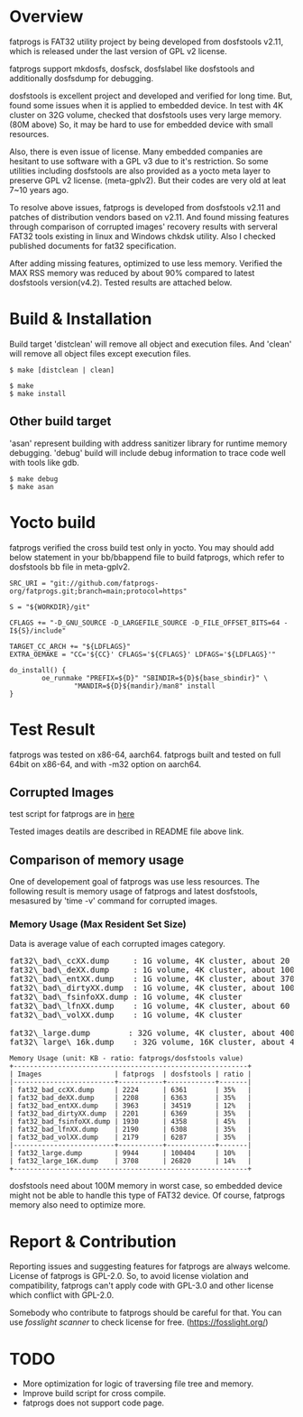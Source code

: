# Overview

fatprogs is FAT32 utility project by being developed from dosfstools v2.11,
which is released under the last version of GPL v2 license.

fatprogs support mkdosfs, dosfsck, dosfslabel like dosfstools and additionally
dosfsdump for debugging.

dosfstools is excellent project and developed and verified for long time.
But, found some issues when it is applied to embedded device. In test with 4K
cluster on 32G volume, checked that dosfstools uses very large memory.(80M above)
So, it may be hard to use for embedded device with small resources.

Also, there is even issue of license. Many embedded companies are hesitant to
use software with a GPL v3 due to it's restriction. So some utilities including
dosfstools are also provided as a yocto meta layer to preserve GPL v2 license.
(meta-gplv2). But their codes are very old at leat 7~10 years ago.

To resolve above issues, fatprogs is developed from dosfstools v2.11 and
patches of distribution vendors based on v2.11. And found missing features
through comparison of corrupted images' recovery results with serveral FAT32
tools existing in linux and Windows chkdsk utility. Also I checked published
documents for fat32 specification.

After adding missing features, optimized to use less memory. Verified the MAX RSS
memory was reduced by about 90% compared to latest dosfstools version(v4.2).
Tested results are attached below.

# Build & Installation

Build target 'distclean' will remove all object and execution files. And
'clean' will remove all object files except execution files.

```
$ make [distclean | clean]

$ make
$ make install
```

## Other build target
'asan' represent building with address sanitizer library for runtime memory debugging.
'debug' build will include debug information to trace code well with tools like gdb.

```
$ make debug
$ make asan
```

# Yocto build
fatprogs verified the cross build test only in yocto. You may should add below
statement in your bb/bbappend file to build fatprogs, which refer to dosfstools bb file
in meta-gplv2.

```
SRC_URI = "git://github.com/fatprogs-org/fatprogs.git;branch=main;protocol=https"

S = "${WORKDIR}/git"

CFLAGS += "-D_GNU_SOURCE -D_LARGEFILE_SOURCE -D_FILE_OFFSET_BITS=64 -I${S}/include"

TARGET_CC_ARCH += "${LDFLAGS}"
EXTRA_OEMAKE = "CC='${CC}' CFLAGS='${CFLAGS}' LDFAGS='${LDFLAGS}'"

do_install() {
        oe_runmake "PREFIX=${D}" "SBINDIR=${D}${base_sbindir}" \
                "MANDIR=${D}${mandir}/man8" install
}

```

# Test Result
fatprogs was tested on x86-64, aarch64. fatprogs built and tested
on full 64bit on x86-64, and with -m32 option on aarch64.

## Corrupted Images
test script for fatprogs are in [here](https://github.com/jaysim/fat32_bad_images)

Tested images deatils are described in README file above link.

## Comparison of memory usage
One of developement goal of fatprogs was use less resources. The following
result is memory usage of fatprogs and latest dosfstools, mesasured by
'time -v' command for corrupted images.

### Memory Usage (Max Resident Set Size)
Data is average value of each corrupted images category.

<pre>
fat32\_bad\_ccXX.dump     : 1G volume, 4K cluster, about 20 files
fat32\_bad\_deXX.dump     : 1G volume, 4K cluster, about 100 files
fat32\_bad\_entXX.dump    : 1G volume, 4K cluster, about 370 files
fat32\_bad\_dirtyXX.dump  : 1G volume, 4K cluster, about 100 files
fat32\_bad\_fsinfoXX.dump : 1G volume, 4K cluster
fat32\_bad\_lfnXX.dump    : 1G volume, 4K cluster, about 60 files
fat32\_bad\_volXX.dump    : 1G volume, 4K cluster

fat32\_large.dump        : 32G volume, 4K cluster, about 400 files, full
fat32\_large\_16k.dump    : 32G volume, 16K cluster, about 400 files, full
</pre>

	Memory Usage (unit: KB - ratio: fatprogs/dosfstools value)
	+----------------------------------------------------------+
	| Images                  | fatprogs  | dosfstools | ratio |
	|-------------------------+-----------+------------+-------|
	| fat32_bad_ccXX.dump	  | 2224      | 6361       | 35%   |
	| fat32_bad_deXX.dump     | 2208      | 6363       | 35%   |
	| fat32_bad_entXX.dump    | 3963      | 34519      | 12%   |
	| fat32_bad_dirtyXX.dump  | 2201      | 6369       | 35%   |
	| fat32_bad_fsinfoXX.dump | 1930      | 4358       | 45%   |
	| fat32_bad_lfnXX.dump    | 2190      | 6308       | 35%   |
	| fat32_bad_volXX.dump    | 2179      | 6287       | 35%   |
	|-------------------------+-----------+------------+-------|
	| fat32_large.dump        | 9944      | 100404     | 10%   |
	| fat32_large_16K.dump    | 3708      | 26820      | 14%   |
	+----------------------------------------------------------+

dosfstools need about 100M memory in worst case, so embedded device might not
be able to handle this type of FAT32 device. Of course, fatprogs memory also
need to optimize more.

# Report & Contribution
Reporting issues and suggesting features for fatprogs are always welcome.
License of fatprogs is GPL-2.0. So, to avoid license violation and
compatibility, fatprogs can't apply code with GPL-3.0 and other license
which conflict with GPL-2.0.

Somebody who contribute to fatprogs should be careful for that. You can use
*fosslight scanner* to check license for free. (https://fosslight.org/)

# TODO
* More optimization for logic of traversing file tree and memory.
* Improve build script for cross compile.
* fatprogs does not support code page.
